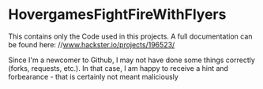 # HovergamesFightFireWithFlyers

This contains only the Code used in this projects. A full documentation can be found here: //www.hackster.io/projects/196523/


 Since I'm a newcomer to Github, I may not have done some things correctly (forks, requests, etc.). In that case, I am happy to receive a hint and forbearance - that is certainly not meant maliciously
